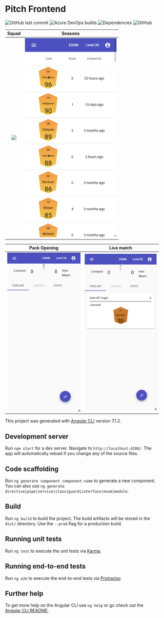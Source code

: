 # Pitch Frontend

![GitHub last commit](https://img.shields.io/github/last-commit/pitch-game/pitch-frontend.svg)
![Azure DevOps builds](https://img.shields.io/azure-devops/build/pitch-game/c9af1751-7ec1-463d-8e60-e869ac1bb96c/19.svg)
![Dependencies](https://img.shields.io/david/pitch-game/pitch-frontend.svg)
![GitHub](https://img.shields.io/github/license/pitch-game/pitch-frontend.svg)

<center>

|   Squad                                   |   Seasons                                         |
|:-----------------------------------------:|:-----------------------------------------------:|
| <img src=".images/squad.gif" width="300"/> |   <img src=".images/seasons.gif" width="300"/>   |


|   Pack Opening                            |   Live match                              |
|:-----------------------------------------:|:-----------------------------------------:|
| <img src=".images/store.gif" width="300"/> | <img src=".images/match.gif" width="300"/> |

</center>

This project was generated with [Angular CLI](https://github.com/angular/angular-cli) version 7.1.2.

## Development server

Run `npm start` for a dev server. Navigate to `http://localhost:4200/`. The app will automatically reload if you change any of the source files.

## Code scaffolding

Run `ng generate component component-name` to generate a new component. You can also use `ng generate directive|pipe|service|class|guard|interface|enum|module`.

## Build

Run `ng build` to build the project. The build artifacts will be stored in the `dist/` directory. Use the `--prod` flag for a production build.

## Running unit tests

Run `ng test` to execute the unit tests via [Karma](https://karma-runner.github.io).

## Running end-to-end tests

Run `ng e2e` to execute the end-to-end tests via [Protractor](http://www.protractortest.org/).

## Further help

To get more help on the Angular CLI use `ng help` or go check out the [Angular CLI README](https://github.com/angular/angular-cli/blob/master/README.md).

